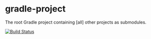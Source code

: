 gradle-project
==============

The root Gradle project containing [all] other projects as submodules.

[![Build Status](https://travis-ci.org/mtransitapps/gradle-project.svg?branch=mmathieum)](https://travis-ci.org/mtransitapps/gradle-project)
